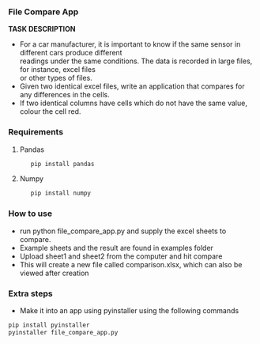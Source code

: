 ### File Compare App

 **TASK DESCRIPTION**

 - For a car manufacturer, it is important to know if the same sensor in different cars produce different  
      readings under the same conditions. The data is recorded in large files, for instance, excel files  
      or other types of files.
 - Given two identical excel files, write an application that compares for any differences in the cells.
 - If two identical columns have cells which do not have the same value, colour the cell red.
### Requirements
   1. Pandas
         ```bash
            pip install pandas
         ```
   2. Numpy
         ```bash
            pip install numpy
         ```
  
### How to use
 - run python file_compare_app.py and supply the excel sheets to compare.
 - Example sheets and the result are found in examples folder
 - Upload sheet1 and sheet2 from the computer and hit compare
 - This will create a new file called comparison.xlsx, which can also be viewed after creation

### Extra steps
   - Make it into an app using pyinstaller using the following commands
   ```bash
   pip install pyinstaller
   pyinstaller file_compare_app.py 
   ```
